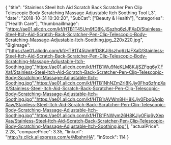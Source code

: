 {
	"title": "Stainless Steel Itch Aid Scratch Back Scratcher Pen Clip Telescopic Body Scratching Massage Adjustable Itch Soothing Tool L3",
	"date": "2018-10-31 10:30:20",
	"SubCat": ["Beauty & Health"],
	"categories": ["Health Care"],
	"thumbnailImage": "https://ae01.alicdn.com/kf/HTB1T45Um9fD8KJjSszhq6zIJFXaD/Stainless-Steel-Itch-Aid-Scratch-Back-Scratcher-Pen-Clip-Telescopic-Body-Scratching-Massage-Adjustable-Itch-Soothing.jpg_220x220.jpg",
	"BigImage": ["https://ae01.alicdn.com/kf/HTB1T45Um9fD8KJjSszhq6zIJFXaD/Stainless-Steel-Itch-Aid-Scratch-Back-Scratcher-Pen-Clip-Telescopic-Body-Scratching-Massage-Adjustable-Itch-Soothing.jpg","https://ae01.alicdn.com/kf/HTB1Wu9NeKLM8KJjSZFqq6y7.FXaf/Stainless-Steel-Itch-Aid-Scratch-Back-Scratcher-Pen-Clip-Telescopic-Body-Scratching-Massage-Adjustable-Itch-Soothing.jpg","https://ae01.alicdn.com/kf/HTB1NhNZmZrI8KJjy0Fhq6zfnpXaX/Stainless-Steel-Itch-Aid-Scratch-Back-Scratcher-Pen-Clip-Telescopic-Body-Scratching-Massage-Adjustable-Itch-Soothing.jpg","https://ae01.alicdn.com/kf/HTB1rAVWm8HH8KJjy0Fbq6AqlpXaw/Stainless-Steel-Itch-Aid-Scratch-Back-Scratcher-Pen-Clip-Telescopic-Body-Scratching-Massage-Adjustable-Itch-Soothing.jpg","https://ae01.alicdn.com/kf/HTB1FNWym26H8KJjy0Fjq6yXepXas/Stainless-Steel-Itch-Aid-Scratch-Back-Scratcher-Pen-Clip-Telescopic-Body-Scratching-Massage-Adjustable-Itch-Soothing.jpg"],
	"actualPrice": 2.28,
	"comparePrice": 3.35,
	"linkurl": "http://s.click.aliexpress.com/e/MbshnHA",
	"inStock": 114
}
